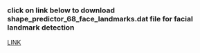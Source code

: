 ### click on link below to download shape_predictor_68_face_landmarks.dat file for facial landmark detection
[LINK](https://github.com/AKSHAYUBHAT/TensorFace/blob/master/openface/models/dlib/shape_predictor_68_face_landmarks.dat)

